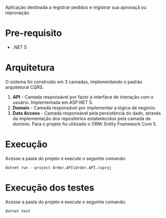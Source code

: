 Aplicação destinada a registrar pedidos e registrar sua aprovaçã ou reprovação.

# Pre-requisito
- .NET 5

# Arquitetura
O sistema foi construído em 3 camadas, implementando o padrão arquitetural CQRS.

 1. **API** - Camada responsável por fazer a interface de interação com o usuário. Implementada em ASP.NET 5.
 2. **Domain** - Camada responsável por implementar a lógica de negócio.
 3. **Data Access** - Camada responsável pela persistência do dado, através da implementação dos repositórios estabelecidos pela camada de domínio. Para o projeto foi utilizado o ORM: Entity Framework Core 5.


# Execução
Acesse a pasta do projeto e execute o seguinte comando: 
```
dotnet run --project Order.API\Order.API.csproj
```

# Execução dos testes
Acesse a pasta do projeto e execute o seguinte comando: 
```
dotnet test 
```
